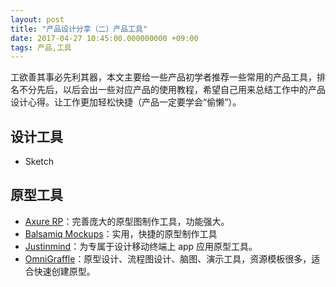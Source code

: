 ```yaml
---
layout: post
title: "产品设计分享（二）产品工具"
date: 2017-04-27 10:45:00.000000000 +09:00
tags: 产品,工具
---
```


工欲善其事必先利其器，本文主要给一些产品初学者推荐一些常用的产品工具，排名不分先后，以后会出一些对应产品的使用教程，希望自己用来总结工作中的产品设计心得。让工作更加轻松快捷（产品一定要学会“偷懒”）。

## 设计工具
* Sketch

## 原型工具
* [Axure RP](http://www.axure.com/)：完善庞大的原型图制作工具，功能强大。
* [Balsamiq Mockups](https://balsamiq.com/products/mockups)：实用，快捷的原型制作工具
* [Justinmind](http://www.justinmind.com/)：为专属于设计移动终端上 app 应用原型工具。
* [OmniGraffle](https://www.omnigroup.com/omnigraffle)：原型设计、流程图设计、脑图、演示工具，资源模板很多，适合快速创建原型。
